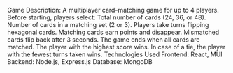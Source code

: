 Game Description:
A multiplayer card-matching game for up to 4 players.
Before starting, players select:
Total number of cards (24, 36, or 48).
Number of cards in a matching set (2 or 3).
Players take turns flipping hexagonal cards.
Matching cards earn points and disappear.
Mismatched cards flip back after 3 seconds.
The game ends when all cards are matched.
The player with the highest score wins.
In case of a tie, the player with the fewest turns taken wins.
Technologies Used
Frontend: React, MUI
Backend: Node.js, Express.js
Database: MongoDB
